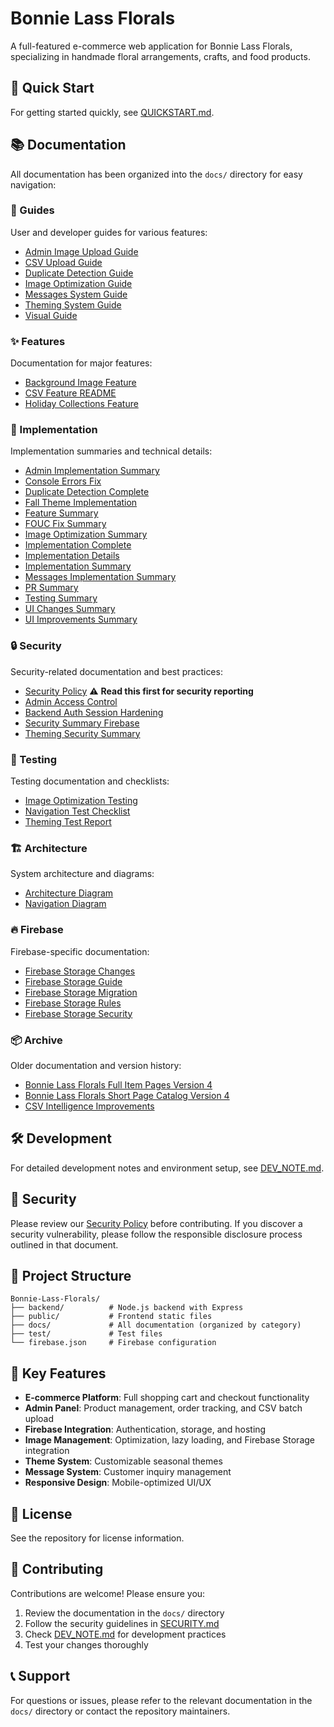 # Bonnie Lass Florals

A full-featured e-commerce web application for Bonnie Lass Florals, specializing in handmade floral arrangements, crafts, and food products.

## 🚀 Quick Start

For getting started quickly, see [QUICKSTART.md](./QUICKSTART.md).

## 📚 Documentation

All documentation has been organized into the `docs/` directory for easy navigation:

### 📖 Guides
User and developer guides for various features:
- [Admin Image Upload Guide](./docs/guides/ADMIN_IMAGE_UPLOAD_GUIDE.md)
- [CSV Upload Guide](./docs/guides/CSV_UPLOAD_GUIDE.md)
- [Duplicate Detection Guide](./docs/guides/DUPLICATE_DETECTION_GUIDE.md)
- [Image Optimization Guide](./docs/guides/IMAGE_OPTIMIZATION_GUIDE.md)
- [Messages System Guide](./docs/guides/MESSAGES_SYSTEM_GUIDE.md)
- [Theming System Guide](./docs/guides/THEMING_SYSTEM_GUIDE.md)
- [Visual Guide](./docs/guides/VISUAL_GUIDE.md)

### ✨ Features
Documentation for major features:
- [Background Image Feature](./docs/features/BACKGROUND_IMAGE_FEATURE.md)
- [CSV Feature README](./docs/features/CSV_FEATURE_README.md)
- [Holiday Collections Feature](./docs/features/HOLIDAY_COLLECTIONS_FEATURE.md)

### 🔧 Implementation
Implementation summaries and technical details:
- [Admin Implementation Summary](./docs/implementation/ADMIN_IMPLEMENTATION_SUMMARY.md)
- [Console Errors Fix](./docs/implementation/CONSOLE_ERRORS_FIX.md)
- [Duplicate Detection Complete](./docs/implementation/DUPLICATE_DETECTION_COMPLETE.md)
- [Fall Theme Implementation](./docs/implementation/FALL_THEME_IMPLEMENTATION.md)
- [Feature Summary](./docs/implementation/FEATURE_SUMMARY.md)
- [FOUC Fix Summary](./docs/implementation/FOUC_FIX_SUMMARY.md)
- [Image Optimization Summary](./docs/implementation/IMAGE_OPTIMIZATION_SUMMARY.md)
- [Implementation Complete](./docs/implementation/IMPLEMENTATION_COMPLETE.md)
- [Implementation Details](./docs/implementation/IMPLEMENTATION_DETAILS.md)
- [Implementation Summary](./docs/implementation/IMPLEMENTATION_SUMMARY.md)
- [Messages Implementation Summary](./docs/implementation/MESSAGES_IMPLEMENTATION_SUMMARY.md)
- [PR Summary](./docs/implementation/PR_SUMMARY.md)
- [Testing Summary](./docs/implementation/TESTING_SUMMARY.md)
- [UI Changes Summary](./docs/implementation/UI_CHANGES_SUMMARY.md)
- [UI Improvements Summary](./docs/implementation/UI_IMPROVEMENTS_SUMMARY.md)

### 🔒 Security
Security-related documentation and best practices:
- [Security Policy](./SECURITY.md) ⚠️ **Read this first for security reporting**
- [Admin Access Control](./docs/security/ADMIN_ACCESS_CONTROL.md)
- [Backend Auth Session Hardening](./docs/security/BACKEND_AUTH_SESSION_HARDENING.md)
- [Security Summary Firebase](./docs/security/SECURITY_SUMMARY_FIREBASE.md)
- [Theming Security Summary](./docs/security/THEMING_SECURITY_SUMMARY.md)

### 🧪 Testing
Testing documentation and checklists:
- [Image Optimization Testing](./docs/testing/IMAGE_OPTIMIZATION_TESTING.md)
- [Navigation Test Checklist](./docs/testing/NAVIGATION_TEST_CHECKLIST.md)
- [Theming Test Report](./docs/testing/THEMING_TEST_REPORT.md)

### 🏗️ Architecture
System architecture and diagrams:
- [Architecture Diagram](./docs/architecture/ARCHITECTURE_DIAGRAM.md)
- [Navigation Diagram](./docs/architecture/NAVIGATION_DIAGRAM.md)

### 🔥 Firebase
Firebase-specific documentation:
- [Firebase Storage Changes](./docs/firebase/FIREBASE_STORAGE_CHANGES.md)
- [Firebase Storage Guide](./docs/firebase/FIREBASE_STORAGE_GUIDE.md)
- [Firebase Storage Migration](./docs/firebase/FIREBASE_STORAGE_MIGRATION.md)
- [Firebase Storage Rules](./docs/firebase/FIREBASE_STORAGE_RULES.md)
- [Firebase Storage Security](./docs/firebase/FIREBASE_STORAGE_SECURITY.md)

### 📦 Archive
Older documentation and version history:
- [Bonnie Lass Florals Full Item Pages Version 4](./docs/archive/BonnieLassFlorals_FullItemPages_Version4.md)
- [Bonnie Lass Florals Short Page Catalog Version 4](./docs/archive/BonnieLassFlorals_Short_Page_Catalog_Version4.md)
- [CSV Intelligence Improvements](./docs/archive/CSV_INTELLIGENCE_IMPROVEMENTS.md)

## 🛠️ Development

For detailed development notes and environment setup, see [DEV_NOTE.md](./DEV_NOTE.md).

## 🔐 Security

Please review our [Security Policy](./SECURITY.md) before contributing. If you discover a security vulnerability, please follow the responsible disclosure process outlined in that document.

## 📁 Project Structure

```
Bonnie-Lass-Florals/
├── backend/          # Node.js backend with Express
├── public/           # Frontend static files
├── docs/             # All documentation (organized by category)
├── test/             # Test files
└── firebase.json     # Firebase configuration
```

## 🌟 Key Features

- **E-commerce Platform**: Full shopping cart and checkout functionality
- **Admin Panel**: Product management, order tracking, and CSV batch upload
- **Firebase Integration**: Authentication, storage, and hosting
- **Image Management**: Optimization, lazy loading, and Firebase Storage integration
- **Theme System**: Customizable seasonal themes
- **Message System**: Customer inquiry management
- **Responsive Design**: Mobile-optimized UI/UX

## 📝 License

See the repository for license information.

## 🤝 Contributing

Contributions are welcome! Please ensure you:
1. Review the documentation in the `docs/` directory
2. Follow the security guidelines in [SECURITY.md](./SECURITY.md)
3. Check [DEV_NOTE.md](./DEV_NOTE.md) for development practices
4. Test your changes thoroughly

## 📞 Support

For questions or issues, please refer to the relevant documentation in the `docs/` directory or contact the repository maintainers.
